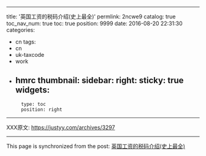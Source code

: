 
---
title: '英国工资的税码介绍(史上最全)'
permlink: 2ncwe9
catalog: true
toc_nav_num: true
toc: true
position: 9999
date: 2016-08-20 22:31:30
categories:
- cn
tags:
- cn
- uk-taxcode
- work
- hmrc
thumbnail: 
sidebar:
    right:
        sticky: true
widgets:
    -
        type: toc
        position: right
---


<html>
<p>XXX原文: <a href="https://justyy.com/archives/3297">https://justyy.com/archives/3297</a></p>
</html>

- - -

This page is synchronized from the post: [英国工资的税码介绍(史上最全)](https://steemit.com/@justyy/2ncwe9)

